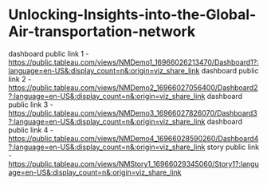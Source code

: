 # Unlocking-Insights-into-the-Global-Air-transportation-network
dashboard public link 1 - https://public.tableau.com/views/NMDemo1_16966026213470/Dashboard1?:language=en-US&:display_count=n&:origin=viz_share_link
dashboard public link 2 - https://public.tableau.com/views/NMDemo2_16966027056400/Dashboard2?:language=en-US&:display_count=n&:origin=viz_share_link
dashboard public link 3 - https://public.tableau.com/views/NMDemo3_16966027826070/Dashboard3?:language=en-US&:display_count=n&:origin=viz_share_link
dashboard public link 4 - https://public.tableau.com/views/NMDemo4_16966028590260/Dashboard4?:language=en-US&:display_count=n&:origin=viz_share_link
story public link - https://public.tableau.com/views/NMStory1_16966029345060/Story1?:language=en-US&:display_count=n&:origin=viz_share_link
